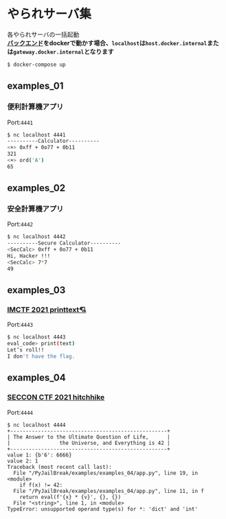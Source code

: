 # やられサーバ集

各やられサーバの一括起動  
**[バックエンド](../api/)をdockerで動かす場合、`localhost`は`host.docker.internal`または`gateway.docker.internal`となります**


```bash
$ docker-compose up
```

## examples_01
### 便利計算機アプリ  
Port:`4441`  
```bash
$ nc localhost 4441
----------Calculator----------
<+> 0xff + 0o77 + 0b11
321
<+> ord('A')
65
```

## examples_02
### 安全計算機アプリ  
Port:`4442`  
```bash
$ nc localhost 4442
----------Secure Calculator----------
<SecCalc> 0xff + 0o77 + 0b11
Hi, Hacker !!!
<SecCalc> 7*7
49
```

## examples_03
### [IMCTF 2021 printtext💘](https://github.com/satoki/imctf_2021_satoki_writeups/tree/main/misc/printtext)  
Port:`4443`  
```bash
$ nc localhost 4443
eval_code> print(text)
Let’s roll!!
I don't have the flag.
```

## examples_04
### [SECCON CTF 2021 hitchhike](https://ptr-yudai.hatenablog.com/entry/2021/12/19/232158#Misc-227pts-hitchhike)  
Port:`4444`  
```
$ nc localhost 4444
+---------------------------------------------------+
| The Answer to the Ultimate Question of Life,      |
|                the Universe, and Everything is 42 |
+---------------------------------------------------+
value 1: {b'6': 6666}
value 2: 1
Traceback (most recent call last):
  File "/PyJailBreak/examples/examples_04/app.py", line 19, in <module>
    if f(x) != 42:
  File "/PyJailBreak/examples/examples_04/app.py", line 11, in f
    return eval(f'{x} * {v}', {}, {})
  File "<string>", line 1, in <module>
TypeError: unsupported operand type(s) for *: 'dict' and 'int'
```

